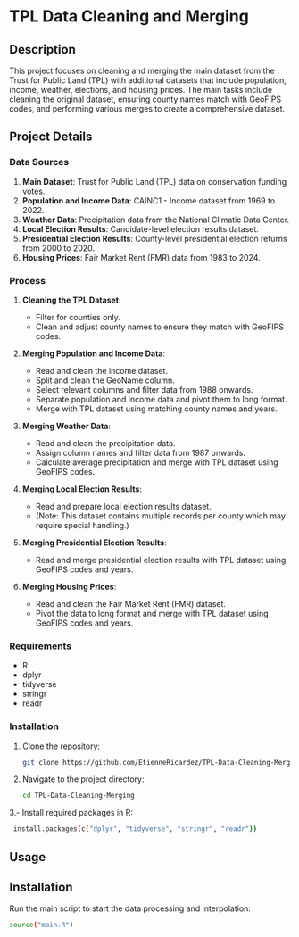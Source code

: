 # TPL Data Cleaning and Merging

## Description

This project focuses on cleaning and merging the main dataset from the Trust for Public Land (TPL) with additional datasets that include population, income, weather, elections, and housing prices. The main tasks include cleaning the original dataset, ensuring county names match with GeoFIPS codes, and performing various merges to create a comprehensive dataset.

## Project Details

### Data Sources

1. **Main Dataset**: Trust for Public Land (TPL) data on conservation funding votes.
2. **Population and Income Data**: CAINC1 - Income dataset from 1969 to 2022.
3. **Weather Data**: Precipitation data from the National Climatic Data Center.
4. **Local Election Results**: Candidate-level election results dataset.
5. **Presidential Election Results**: County-level presidential election returns from 2000 to 2020.
6. **Housing Prices**: Fair Market Rent (FMR) data from 1983 to 2024.

### Process

1. **Cleaning the TPL Dataset**:
   - Filter for counties only.
   - Clean and adjust county names to ensure they match with GeoFIPS codes.

2. **Merging Population and Income Data**:
   - Read and clean the income dataset.
   - Split and clean the GeoName column.
   - Select relevant columns and filter data from 1988 onwards.
   - Separate population and income data and pivot them to long format.
   - Merge with TPL dataset using matching county names and years.

3. **Merging Weather Data**:
   - Read and clean the precipitation data.
   - Assign column names and filter data from 1987 onwards.
   - Calculate average precipitation and merge with TPL dataset using GeoFIPS codes.

4. **Merging Local Election Results**:
   - Read and prepare local election results dataset.
   - (Note: This dataset contains multiple records per county which may require special handling.)

5. **Merging Presidential Election Results**:
   - Read and merge presidential election results with TPL dataset using GeoFIPS codes and years.

6. **Merging Housing Prices**:
   - Read and clean the Fair Market Rent (FMR) dataset.
   - Pivot the data to long format and merge with TPL dataset using GeoFIPS codes and years.

### Requirements

- R
- dplyr
- tidyverse
- stringr
- readr

### Installation

1. Clone the repository:
   ```sh
   git clone https://github.com/EtienneRicardez/TPL-Data-Cleaning-Merging.git
2. Navigate to the project directory:
   ```sh
   cd TPL-Data-Cleaning-Merging
3.- Install required packages in R:
   ```sh
    install.packages(c("dplyr", "tidyverse", "stringr", "readr"))
   ```

## Usage
## Installation

Run the main script to start the data processing and interpolation:
  ```sh
  source("main.R")
  ```
